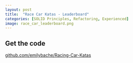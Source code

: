 ```yaml
---
layout: post
title:  "Race Car Katas - Leaderboard"
categories: [SOLID Principles, Refactoring, Experienced]
image: race_car_leaderboard.png
---
```


## Get the code

[github.com/emilybache/Racing-Car-Katas](https://github.com/emilybache/Racing-Car-Katas)
